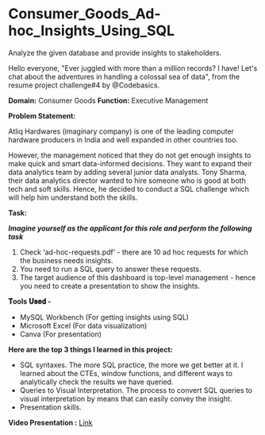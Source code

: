 # Consumer_Goods_Ad-hoc_Insights_Using_SQL
 Analyze the given database and provide insights to stakeholders.

 Hello everyone,
"Ever juggled with more than a million records? I have! Let's chat about the adventures in handling a colossal sea of data", from the resume project challenge#4 by @Codebasics.

**Domain:**  Consumer Goods
**Function:** Executive Management

**Problem Statement:**

Atliq Hardwares (imaginary company) is one of the leading computer hardware producers in India and well expanded in other countries too.

However, the management noticed that they do not get enough insights to make quick and smart data-informed decisions. They want to expand their data analytics team by adding several junior data analysts. Tony Sharma, their data analytics director wanted to hire someone who is good at both tech and soft skills. Hence, he decided to conduct a SQL challenge which will help him understand both the skills.

**Task:**  

***Imagine yourself as the applicant for this role and perform the following task***

1.    Check ‘ad-hoc-requests.pdf’ - there are 10 ad hoc requests for which the business needs insights.
2.    You need to run a SQL query to answer these requests. 
3.    The target audience of this dashboard is top-level management - hence you need to create a presentation to show the insights.

**𝐓ools 𝐔𝐬𝐞𝐝 -**
- MySQL Workbench (For getting insights using SQL)
- Microsoft Excel (For data visualization)
- Canva (For presentation)
  
**Here are the top 3 things I learned in this project:**
- SQL syntaxes. The more SQL practice, the more we get better at it. I learned about the CTEs, window functions, and different ways to analytically check the results we have queried. 
- Queries to Visual Interpretation. The process to convert SQL queries to visual interpretation by means that can easily convey the insight.
- Presentation skills.

**Video Presentation :** [Link](https://www.youtube.com/embed/yT0zIzErFP4?si=FN9HtdCTdoefn5d8)
